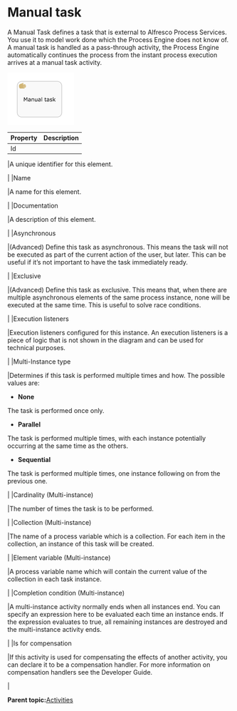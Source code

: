 # Manual task

A Manual Task defines a task that is external to Alfresco Process Services. You use it to model work done which the Process Engine does not know of. A manual task is handled as a pass-through activity, the Process Engine automatically continues the process from the instant process execution arrives at a manual task activity.

![image](../images/bpmn.manual-task.png)

|Property|Description|
|--------|-----------|
|Id

|A unique identifier for this element.

|
|Name

|A name for this element.

|
|Documentation

|A description of this element.

|
|Asynchronous

|\(Advanced\) Define this task as asynchronous. This means the task will not be executed as part of the current action of the user, but later. This can be useful if it’s not important to have the task immediately ready.

|
|Exclusive

|\(Advanced\) Define this task as exclusive. This means that, when there are multiple asynchronous elements of the same process instance, none will be executed at the same time. This is useful to solve race conditions.

|
|Execution listeners

|Execution listeners configured for this instance. An execution listeners is a piece of logic that is not shown in the diagram and can be used for technical purposes.

|
|Multi-Instance type

|Determines if this task is performed multiple times and how. The possible values are:

 -   **None**

The task is performed once only.

-   **Parallel**

The task is performed multiple times, with each instance potentially occurring at the same time as the others.

-   **Sequential**

The task is performed multiple times, one instance following on from the previous one.


|
|Cardinality \(Multi-instance\)

|The number of times the task is to be performed.

|
|Collection \(Multi-instance\)

|The name of a process variable which is a collection. For each item in the collection, an instance of this task will be created.

|
|Element variable \(Multi-instance\)

|A process variable name which will contain the current value of the collection in each task instance.

|
|Completion condition \(Multi-instance\)

|A multi-instance activity normally ends when all instances end. You can specify an expression here to be evaluated each time an instance ends. If the expression evaluates to true, all remaining instances are destroyed and the multi-instance activity ends.

|
|Is for compensation

|If this activity is used for compensating the effects of another activity, you can declare it to be a compensation handler. For more information on compensation handlers see the Developer Guide.

|

**Parent topic:**[Activities](../topics/activities.md)

